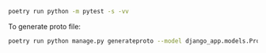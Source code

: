 ```bash
poetry run python -m pytest -s -vv
```


To generate proto file:
```bash
poetry run python manage.py generateproto --model django_app.models.ProductModel --file proto/product.proto
```
